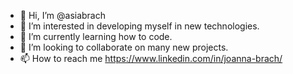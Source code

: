 - 👋 Hi, I’m @asiabrach
- 👀 I’m interested in developing myself in new technologies.
- 🌱 I’m currently learning how to code.
- 💞️ I’m looking to collaborate on many new projects.
- 📫 How to reach me https://www.linkedin.com/in/joanna-brach/

<!---
asiabrach/asiabrach is a ✨ special ✨ repository because its `README.md` (this file) appears on your GitHub profile.
You can click the Preview link to take a look at your changes.
--->
